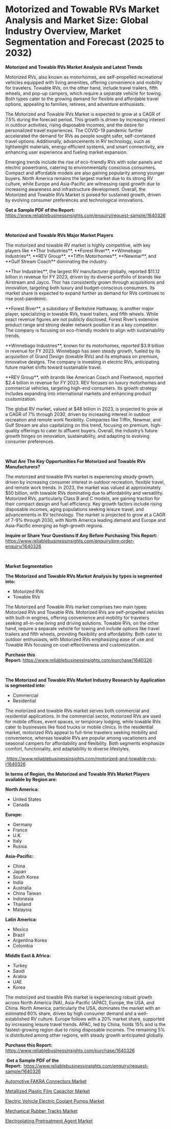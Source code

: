 <p><h1>Motorized and Towable RVs Market Analysis and Market Size: Global Industry Overview, Market Segmentation and Forecast (2025 to 2032)</h1></p><p><strong>Motorized and Towable RVs Market Analysis and Latest Trends</strong></p>
<p><p>Motorized RVs, also known as motorhomes, are self-propelled recreational vehicles equipped with living amenities, offering convenience and mobility for travelers. Towable RVs, on the other hand, include travel trailers, fifth wheels, and pop-up campers, which require a separate vehicle for towing. Both types cater to the growing demand for flexible and affordable travel options, appealing to families, retirees, and adventure enthusiasts.</p><p>The Motorized and Towable RVs Market is expected to grow at a CAGR of 7.5% during the forecast period. This growth is driven by increasing interest in outdoor activities, rising disposable incomes, and the desire for personalized travel experiences. The COVID-19 pandemic further accelerated the demand for RVs as people sought safer, self-contained travel options. Additionally, advancements in RV technology, such as lightweight materials, energy-efficient systems, and smart connectivity, are enhancing user experience and fueling market expansion.</p><p>Emerging trends include the rise of eco-friendly RVs with solar panels and electric powertrains, catering to environmentally conscious consumers. Compact and affordable models are also gaining popularity among younger buyers. North America remains the largest market due to its strong RV culture, while Europe and Asia-Pacific are witnessing rapid growth due to increasing awareness and infrastructure development. Overall, the Motorized and Towable RVs Market is poised for sustained growth, driven by evolving consumer preferences and technological innovations.</p></p>
<p><strong>Get a Sample PDF of the Report:&nbsp;</strong> <a href="https://www.reliablebusinessinsights.com/enquiry/request-sample/1640326?utm_campaign=1117&utm_medium=2&utm_source=Github&utm_content=ia&utm_term=23012025&utm_id=motorized-and-towable-rvs">https://www.reliablebusinessinsights.com/enquiry/request-sample/1640326</a></p>
<p>&nbsp;</p>
<p><strong>Motorized and Towable RVs Major Market Players</strong></p>
<p><p>The motorized and towable RV market is highly competitive, with key players like **Thor Industries**, **Forest River**, **Winnebago Industries**, **REV Group**, **Tiffin Motorhomes**, **Newmar**, and **Gulf Stream Coach** dominating the industry. </p><p>**Thor Industries**, the largest RV manufacturer globally, reported $11.12 billion in revenue for FY 2023, driven by its diverse portfolio of brands like Airstream and Jayco. Thor has consistently grown through acquisitions and innovation, targeting both luxury and budget-conscious consumers. Its market share is expected to expand further as demand for RVs continues to rise post-pandemic.</p><p>**Forest River**, a subsidiary of Berkshire Hathaway, is another major player, specializing in towable RVs, travel trailers, and fifth wheels. While exact revenue figures are not publicly disclosed, Forest River’s extensive product range and strong dealer network position it as a key competitor. The company is focusing on eco-friendly models to align with sustainability trends.</p><p>**Winnebago Industries**, known for its motorhomes, reported $3.9 billion in revenue for FY 2023. Winnebago has seen steady growth, fueled by its acquisition of Grand Design (towable RVs) and its emphasis on premium, innovative designs. The company is investing in electric RVs, anticipating future market shifts toward sustainable travel.</p><p>**REV Group**, with brands like American Coach and Fleetwood, reported $2.4 billion in revenue for FY 2023. REV focuses on luxury motorhomes and commercial vehicles, targeting high-end consumers. Its growth strategy includes expanding into international markets and enhancing product customization.</p><p>The global RV market, valued at $48 billion in 2023, is projected to grow at a CAGR of 7% through 2030, driven by increasing interest in outdoor recreation and remote work flexibility. Companies like Tiffin, Newmar, and Gulf Stream are also capitalizing on this trend, focusing on premium, high-quality offerings to cater to affluent buyers. Overall, the industry’s future growth hinges on innovation, sustainability, and adapting to evolving consumer preferences.</p></p>
<p>&nbsp;</p>
<p><strong>What Are The Key Opportunities For Motorized and Towable RVs Manufacturers?</strong></p>
<p><p>The motorized and towable RVs market is experiencing steady growth, driven by increasing consumer interest in outdoor recreation, flexible travel, and remote work trends. In 2023, the market was valued at approximately $50 billion, with towable RVs dominating due to affordability and versatility. Motorized RVs, particularly Class B and C models, are gaining traction for their compact design and fuel efficiency. Key growth factors include rising disposable incomes, aging populations seeking leisure travel, and advancements in RV technology. The market is projected to grow at a CAGR of 7-9% through 2030, with North America leading demand and Europe and Asia-Pacific emerging as high-growth regions.</p></p>
<p><strong>Inquire or Share Your Questions If Any Before Purchasing This Report:</strong> <a href="https://www.reliablebusinessinsights.com/enquiry/pre-order-enquiry/1640326?utm_campaign=1117&utm_medium=2&utm_source=Github&utm_content=ia&utm_term=23012025&utm_id=motorized-and-towable-rvs">https://www.reliablebusinessinsights.com/enquiry/pre-order-enquiry/1640326</a></p>
<p>&nbsp;</p>
<p><strong>Market Segmentation</strong></p>
<p><strong>The Motorized and Towable RVs Market Analysis by types is segmented into:</strong></p>
<p><ul><li>Motorized RVs</li><li>Towable RVs</li></ul></p>
<p><p>The Motorized and Towable RVs market comprises two main types: Motorized RVs and Towable RVs. Motorized RVs are self-propelled vehicles with built-in engines, offering convenience and mobility for travelers seeking all-in-one living and driving solutions. Towable RVs, on the other hand, require a separate vehicle for towing and include options like travel trailers and fifth wheels, providing flexibility and affordability. Both cater to outdoor enthusiasts, with Motorized RVs emphasizing ease of use and Towable RVs focusing on cost-effectiveness and customization.</p></p>
<p><strong>Purchase this Report:&nbsp;</strong><a href="https://www.reliablebusinessinsights.com/purchase/1640326?utm_campaign=1117&utm_medium=2&utm_source=Github&utm_content=ia&utm_term=23012025&utm_id=motorized-and-towable-rvs">https://www.reliablebusinessinsights.com/purchase/1640326</a></p>
<p>&nbsp;</p>
<p><strong>The Motorized and Towable RVs Market Industry Research by Application is segmented into:</strong></p>
<p><ul><li>Commercial</li><li>Residential</li></ul></p>
<p><p>The motorized and towable RVs market serves both commercial and residential applications. In the commercial sector, motorized RVs are used for mobile offices, event spaces, or temporary lodging, while towable RVs cater to businesses like food trucks or mobile clinics. In the residential market, motorized RVs appeal to full-time travelers seeking mobility and convenience, whereas towable RVs are popular among vacationers and seasonal campers for affordability and flexibility. Both segments emphasize comfort, functionality, and adaptability to diverse lifestyles.</p></p>
<p><a href="https://www.reliablebusinessinsights.com/motorized-and-towable-rvs-r1640326?utm_campaign=1117&utm_medium=2&utm_source=Github&utm_content=ia&utm_term=23012025&utm_id=motorized-and-towable-rvs">&nbsp;https://www.reliablebusinessinsights.com/motorized-and-towable-rvs-r1640326</a></p>
<p><strong>In terms of Region, the Motorized and Towable RVs Market Players available by Region are:</strong></p>
<p>
    <p> <strong> North America: </strong>
        <ul>
            <li>United States</li>
            <li>Canada</li>
        </ul>
        </p> 
    <p> <strong> Europe: </strong>
        <ul>
            <li>Germany</li>
            <li>France</li>
            <li>U.K.</li>
            <li>Italy</li>
            <li>Russia</li>
        </ul>
        </p> 
    <p> <strong> Asia-Pacific: </strong>
        <ul>
            <li>China</li>
            <li>Japan</li>
            <li>South Korea</li>
            <li>India</li>
            <li>Australia</li>
            <li>China Taiwan</li>
            <li>Indonesia</li>
            <li>Thailand</li>
            <li>Malaysia</li>
        </ul>
        </p> 
    <p> <strong> Latin America: </strong>
        <ul>
            <li>Mexico</li>
            <li>Brazil</li>
            <li>Argentina Korea</li>
            <li>Colombia</li>
        </ul>
        </p> 
    <p> <strong> Middle East & Africa: </strong>
        <ul>
            <li>Turkey</li>
            <li>Saudi</li>
            <li>Arabia</li>
            <li>UAE</li>
            <li>Korea</li>
        </ul>
    </p>
    </p>
<p><p>The motorized and towable RVs market is experiencing robust growth across North America (NA), Asia-Pacific (APAC), Europe, the USA, and China. North America, particularly the USA, dominates the market with an estimated 60% share, driven by high consumer demand and a well-established RV culture. Europe follows with a 20% market share, supported by increasing leisure travel trends. APAC, led by China, holds 15% and is the fastest-growing region due to rising disposable incomes. The remaining 5% is distributed among other regions, with steady growth anticipated globally.</p></p>
<p><strong>Purchase this Report: </strong><a href="https://www.reliablebusinessinsights.com/purchase/1640326?utm_campaign=1117&utm_medium=2&utm_source=Github&utm_content=ia&utm_term=23012025&utm_id=motorized-and-towable-rvs">https://www.reliablebusinessinsights.com/purchase/1640326</a></p>
<p>&nbsp;<strong>Get a Sample PDF of the Report:&nbsp;&nbsp;</strong><a href="https://www.reliablebusinessinsights.com/enquiry/request-sample/1640326?utm_campaign=1117&utm_medium=2&utm_source=Github&utm_content=ia&utm_term=23012025&utm_id=motorized-and-towable-rvs">https://www.reliablebusinessinsights.com/enquiry/request-sample/1640326</a></p>
<p><strong></strong></p>
<p><p><a href="https://www.linkedin.com/pulse/future-growth-automotive-fakra-connectors-market-106-cagr-aewrf?utm_campaign=1117&utm_medium=2&utm_source=Github&utm_content=ia&utm_term=23012025&utm_id=motorized-and-towable-rvs">Automotive FAKRA Connectors Market</a></p><p><a href="https://www.linkedin.com/pulse/key-trends-growth-drivers-metallized-plastic-film-capacitor-dlaif?utm_campaign=1117&utm_medium=2&utm_source=Github&utm_content=ia&utm_term=23012025&utm_id=motorized-and-towable-rvs">Metallized Plastic Film Capacitor Market</a></p><p><a href="https://github.com/locarol73/Market-Research-Report-List-1/blob/main/electric-vehicle-electric-coolant-pumps-market.md?utm_campaign=1117&utm_medium=2&utm_source=Github&utm_content=ia&utm_term=23012025&utm_id=motorized-and-towable-rvs">Electric Vehicle Electric Coolant Pumps Market</a></p><p><a href="https://github.com/semiensamuel72378/Market-Research-Report-List-1/blob/main/mechanical-rubber-tracks-market.md?utm_campaign=1117&utm_medium=2&utm_source=Github&utm_content=ia&utm_term=23012025&utm_id=motorized-and-towable-rvs">Mechanical Rubber Tracks Market</a></p><p><a href="https://www.linkedin.com/pulse/detailed-report-electroplating-pretreatment-agent-market-ejllc?utm_campaign=1117&utm_medium=2&utm_source=Github&utm_content=ia&utm_term=23012025&utm_id=motorized-and-towable-rvs">Electroplating Pretreatment Agent Market</a></p></p>